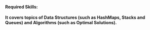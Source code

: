 #### Required Skills:

**It covers topics of Data Structures (such as HashMaps, Stacks and Queues) and Algorithms (such as Optimal Solutions).**
